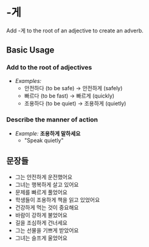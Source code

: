 
# -게

  Add -게 to the root of an adjective to create an adverb.

## Basic Usage 

### Add to the root of adjectives 

  - _Examples:_ 
    - 안전하다 (to be safe) → 안전하게 (safely)
    - 빠르다 (to be fast) → 빠르게 (quickly)
    - 조용하다 (to be quiet) → 조용하게 (quietly)

### Describe the manner of action

  - _Example:_ **조용하게 말하세요**
    - "Speak quietly"


## 문장들

  - 그는 안전하게 운전했어요
  - 그녀는 행복하게 살고 있어요
  - 문제를 빠르게 풀었어요
  - 학생들이 조용하게 책을 읽고 있었어요
  - 건강하게 먹는 것이 중요해요
  - 바람이 강하게 불었어요
  - 길을 조심하게 건너세요
  - 그는 선물을 기쁘게 받았어요
  - 그녀는 슬프게 울었어요
